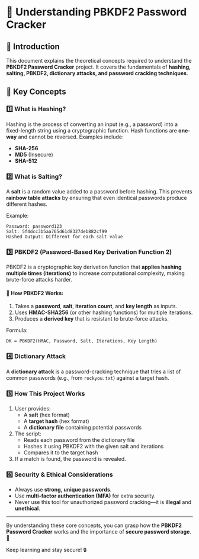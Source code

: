 # 📖 Understanding PBKDF2 Password Cracker

## 🔹 Introduction
This document explains the theoretical concepts required to understand the **PBKDF2 Password Cracker** project. It covers the fundamentals of **hashing, salting, PBKDF2, dictionary attacks, and password cracking techniques**.

## 🔑 Key Concepts

### 1️⃣ **What is Hashing?**
Hashing is the process of converting an input (e.g., a password) into a fixed-length string using a cryptographic function. Hash functions are **one-way** and cannot be reversed. Examples include:
- **SHA-256**
- **MD5** (Insecure)
- **SHA-512**

### 2️⃣ **What is Salting?**
A **salt** is a random value added to a password before hashing. This prevents **rainbow table attacks** by ensuring that even identical passwords produce different hashes.

Example:
```
Password: password123
Salt: 5f4dcc3b5aa765d61d8327deb882cf99
Hashed Output: Different for each salt value
```

### 3️⃣ **PBKDF2 (Password-Based Key Derivation Function 2)**
PBKDF2 is a cryptographic key derivation function that **applies hashing multiple times (iterations)** to increase computational complexity, making brute-force attacks harder.

#### 🔹 How PBKDF2 Works:
1. Takes a **password**, **salt**, **iteration count**, and **key length** as inputs.
2. Uses **HMAC-SHA256** (or other hashing functions) for multiple iterations.
3. Produces a **derived key** that is resistant to brute-force attacks.

Formula:
```
DK = PBKDF2(HMAC, Password, Salt, Iterations, Key Length)
```

### 4️⃣ **Dictionary Attack**
A **dictionary attack** is a password-cracking technique that tries a list of common passwords (e.g., from `rockyou.txt`) against a target hash.

### 5️⃣ **How This Project Works**
1. User provides:
   - A **salt** (hex format)
   - A **target hash** (hex format)
   - A **dictionary file** containing potential passwords
2. The script:
   - Reads each password from the dictionary file
   - Hashes it using PBKDF2 with the given salt and iterations
   - Compares it to the target hash
3. If a match is found, the password is revealed.

### 6️⃣ **Security & Ethical Considerations**
- Always use **strong, unique passwords**.
- Use **multi-factor authentication (MFA)** for extra security.
- Never use this tool for unauthorized password cracking—it is **illegal** and **unethical**.

---

By understanding these core concepts, you can grasp how the **PBKDF2 Password Cracker** works and the importance of **secure password storage**. 🚀

Keep learning and stay secure! 🔒
```
